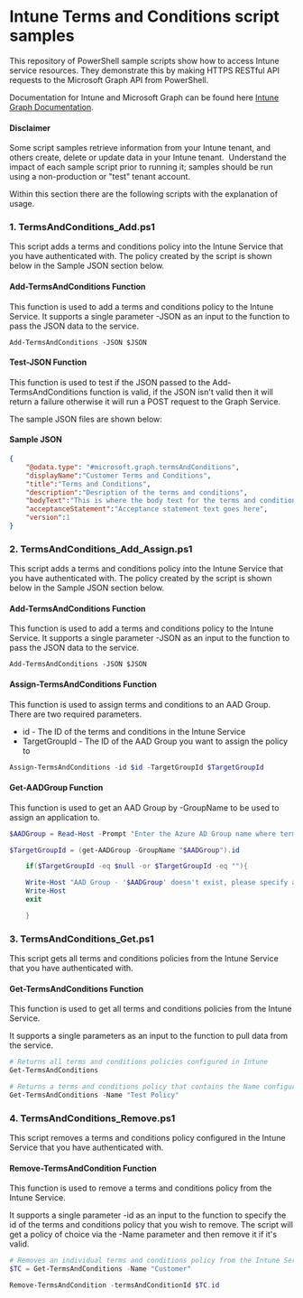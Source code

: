 # Intune Terms and Conditions script samples

This repository of PowerShell sample scripts show how to access Intune service resources.  They demonstrate this by making HTTPS RESTful API requests to the Microsoft Graph API from PowerShell.

Documentation for Intune and Microsoft Graph can be found here [Intune Graph Documentation](https://learn.microsoft.com/graph/api/resources/intune-graph-overview).

#### Disclaimer
Some script samples retrieve information from your Intune tenant, and others create, delete or update data in your Intune tenant.  Understand the impact of each sample script prior to running it; samples should be run using a non-production or "test" tenant account. 

Within this section there are the following scripts with the explanation of usage.

### 1. TermsAndConditions_Add.ps1
This script adds a terms and conditions policy into the Intune Service that you have authenticated with. The policy created by the script is shown below in the Sample JSON section below.

#### Add-TermsAndConditions Function
This function is used to add a terms and conditions policy to the Intune Service. It supports a single parameter -JSON as an input to the function to pass the JSON data to the service.

```
Add-TermsAndConditions -JSON $JSON
```

#### Test-JSON Function
This function is used to test if the JSON passed to the Add-TermsAndConditions function is valid, if the JSON isn't valid then it will return a failure otherwise it will run a POST request to the Graph Service.

The sample JSON files are shown below:

#### Sample JSON

```JSON
{
    "@odata.type": "#microsoft.graph.termsAndConditions",
    "displayName":"Customer Terms and Conditions",
    "title":"Terms and Conditions",
    "description":"Desription of the terms and conditions",
    "bodyText":"This is where the body text for the terms and conditions is set\n\nTest Web Address - https://www.bing.com\n\nCustomer IT Department",
    "acceptanceStatement":"Acceptance statement text goes here",
    "version":1
}
```
### 2. TermsAndConditions_Add_Assign.ps1
This script adds a terms and conditions policy into the Intune Service that you have authenticated with. The policy created by the script is shown below in the Sample JSON section below.

#### Add-TermsAndConditions Function
This function is used to add a terms and conditions policy to the Intune Service. It supports a single parameter -JSON as an input to the function to pass the JSON data to the service.

```
Add-TermsAndConditions -JSON $JSON
```
#### Assign-TermsAndConditions Function
This function is used to assign terms and conditions to an AAD Group. There are two required parameters.

+ id - The ID of the terms and conditions in the Intune Service
+ TargetGroupId - The ID of the AAD Group you want to assign the policy to

```PowerShell
Assign-TermsAndConditions -id $id -TargetGroupId $TargetGroupId
```
#### Get-AADGroup Function
This function is used to get an AAD Group by -GroupName to be used to assign an application to.

```PowerShell
$AADGroup = Read-Host -Prompt "Enter the Azure AD Group name where terms and conditions will be assigned"

$TargetGroupId = (get-AADGroup -GroupName "$AADGroup").id

    if($TargetGroupId -eq $null -or $TargetGroupId -eq ""){

    Write-Host "AAD Group - '$AADGroup' doesn't exist, please specify a valid AAD Group..." -ForegroundColor Red
    Write-Host
    exit

    }
```

### 3. TermsAndConditions_Get.ps1
This script gets all terms and conditions policies from the Intune Service that you have authenticated with.

#### Get-TermsAndConditions Function
This function is used to get all terms and conditions policies from the Intune Service.

It supports a single parameters as an input to the function to pull data from the service.

```PowerShell
# Returns all terms and conditions policies configured in Intune
Get-TermsAndConditions

# Returns a terms and conditions policy that contains the Name configured in Intune
Get-TermsAndConditions -Name "Test Policy"
```

### 4. TermsAndConditions_Remove.ps1
This script removes a terms and conditions policy configured in the Intune Service that you have authenticated with.

####  Remove-TermsAndCondition Function
This function is used to remove a terms and conditions policy from the Intune Service.

It supports a single parameter -id as an input to the function to specify the id of the terms and conditions policy that you wish to remove. The script will get a policy of choice via the -Name parameter and then remove it if it's valid.

```PowerShell
# Removes an individual terms and conditions policy from the Intune Service
$TC = Get-TermsAndConditions -Name "Customer"

Remove-TermsAndCondition -termsAndConditionId $TC.id

```
